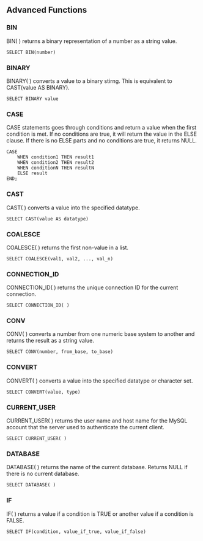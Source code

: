 ## Advanced Functions

### BIN
BIN( ) returns a binary representation of a number as a string value.
```
SELECT BIN(number)
```
### BINARY
BINARY( ) converts a value to a binary stirng. This is equivalent to CAST(value AS BINARY).
```
SELECT BINARY value
```
### CASE
CASE statements goes through conditions and return a value when the first condition is met. If no conditions
are true, it will return the value in the ELSE clause. If there is no ELSE parts and no conditions are true,
it returns NULL.
```
CASE
    WHEN condition1 THEN result1
    WHEN condition2 THEN result2
    WHEN conditionN THEN resultN
    ELSE result
END;
```
### CAST
CAST( ) converts a value into the specified datatype.
```
SELECT CAST(value AS datatype)
```
### COALESCE
COALESCE( ) returns the first non-value in a list.
```
SELECT COALESCE(val1, val2, ..., val_n)
```
### CONNECTION_ID
CONNECTION_ID( ) returns the unique connection ID for the current connection.
```
SELECT CONNECTION_ID( )
```
### CONV
CONV( ) converts a number from one numeric base system to another and returns the result as a string value.
```
SELECT CONV(number, from_base, to_base)
```
### CONVERT
CONVERT( ) converts a value into the specified datatype or character set.
```
SELECT CONVERT(value, type)
```
### CURRENT_USER
CURRENT_USER( ) returns the user name and host name for the MySQL account that the server used to authenticate
the current client.
```
SELECT CURRENT_USER( )
```
### DATABASE
DATABASE( ) returns the name of the current database. Returns NULL if there is no current database.
```
SELECT DATABASE( )
```
### IF
IF( ) returns a value if a condition is TRUE or another value if a condition is FALSE.
```
SELECT IF(condition, value_if_true, value_if_false)
```
